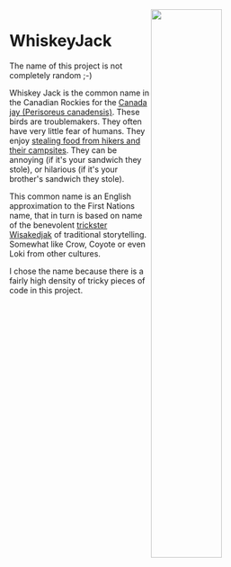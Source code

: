 <img src="https://i.reddituploads.com/bbfc8fae3d03499bacbbee5ddc02f070" width=50% align=right >

# WhiskeyJack
The name of this project is not completely random ;-)

Whiskey Jack is the common name in the Canadian Rockies for the [Canada jay (Perisoreus canadensis)](https://en.wikipedia.org/wiki/Canada_jay).
These birds are troublemakers.
They often have very little fear of humans.
They enjoy [stealing food from hikers and their campsites](https://en.wikipedia.org/wiki/Canada_jay#Cultural_significance).
They can be annoying (if it's your sandwich they stole),
or hilarious (if it's your brother's sandwich they stole).

This common name is an English approximation to the First Nations name, that in turn is based on name of the benevolent [trickster](https://en.wikipedia.org/wiki/Trickster)
[Wisakedjak](https://en.wikipedia.org/wiki/Wisakedjak)
of traditional storytelling.
Somewhat like Crow, Coyote or even Loki from other cultures.

I chose the name because there is a fairly high density of tricky pieces of code in this project.
